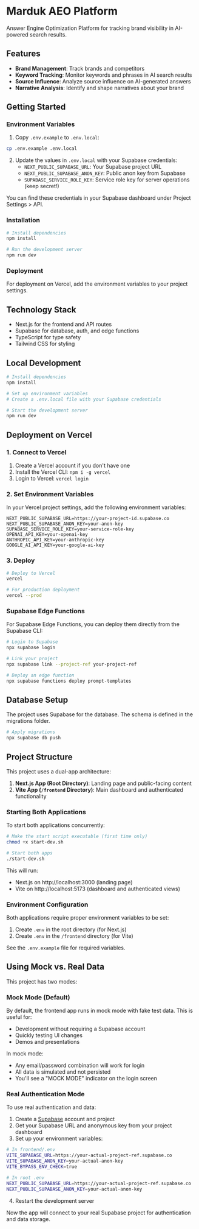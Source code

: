 # Marduk AEO Platform

Answer Engine Optimization Platform for tracking brand visibility in AI-powered search results.

## Features

- **Brand Management**: Track brands and competitors
- **Keyword Tracking**: Monitor keywords and phrases in AI search results
- **Source Influence**: Analyze source influence on AI-generated answers
- **Narrative Analysis**: Identify and shape narratives about your brand

## Getting Started

### Environment Variables

1. Copy `.env.example` to `.env.local`:
```bash
cp .env.example .env.local
```

2. Update the values in `.env.local` with your Supabase credentials:
   - `NEXT_PUBLIC_SUPABASE_URL`: Your Supabase project URL
   - `NEXT_PUBLIC_SUPABASE_ANON_KEY`: Public anon key from Supabase
   - `SUPABASE_SERVICE_ROLE_KEY`: Service role key for server operations (keep secret!)

You can find these credentials in your Supabase dashboard under Project Settings > API.

### Installation

```bash
# Install dependencies
npm install

# Run the development server
npm run dev
```

### Deployment

For deployment on Vercel, add the environment variables to your project settings.

## Technology Stack

- Next.js for the frontend and API routes
- Supabase for database, auth, and edge functions
- TypeScript for type safety
- Tailwind CSS for styling

## Local Development

```bash
# Install dependencies
npm install

# Set up environment variables
# Create a .env.local file with your Supabase credentials

# Start the development server
npm run dev
```

## Deployment on Vercel

### 1. Connect to Vercel

1. Create a Vercel account if you don't have one
2. Install the Vercel CLI: `npm i -g vercel`
3. Login to Vercel: `vercel login`

### 2. Set Environment Variables

In your Vercel project settings, add the following environment variables:

```
NEXT_PUBLIC_SUPABASE_URL=https://your-project-id.supabase.co
NEXT_PUBLIC_SUPABASE_ANON_KEY=your-anon-key
SUPABASE_SERVICE_ROLE_KEY=your-service-role-key
OPENAI_API_KEY=your-openai-key
ANTHROPIC_API_KEY=your-anthropic-key
GOOGLE_AI_API_KEY=your-google-ai-key
```

### 3. Deploy

```bash
# Deploy to Vercel
vercel

# For production deployment
vercel --prod
```

### Supabase Edge Functions

For Supabase Edge Functions, you can deploy them directly from the Supabase CLI:

```bash
# Login to Supabase
npx supabase login

# Link your project
npx supabase link --project-ref your-project-ref

# Deploy an edge function
npx supabase functions deploy prompt-templates
```

## Database Setup

The project uses Supabase for the database. The schema is defined in the migrations folder.

```bash
# Apply migrations
npx supabase db push
```

## Project Structure

This project uses a dual-app architecture:

1. **Next.js App (Root Directory)**: Landing page and public-facing content
2. **Vite App (`/frontend` Directory)**: Main dashboard and authenticated functionality

### Starting Both Applications

To start both applications concurrently:

```bash
# Make the start script executable (first time only)
chmod +x start-dev.sh

# Start both apps
./start-dev.sh
```

This will run:
- Next.js on http://localhost:3000 (landing page)
- Vite on http://localhost:5173 (dashboard and authenticated views)

### Environment Configuration

Both applications require proper environment variables to be set:

1. Create `.env` in the root directory (for Next.js)
2. Create `.env` in the `/frontend` directory (for Vite)

See the `.env.example` file for required variables.

## Using Mock vs. Real Data

This project has two modes:

### Mock Mode (Default)

By default, the frontend app runs in mock mode with fake test data. This is useful for:
- Development without requiring a Supabase account
- Quickly testing UI changes
- Demos and presentations

In mock mode:
- Any email/password combination will work for login
- All data is simulated and not persisted
- You'll see a "MOCK MODE" indicator on the login screen

### Real Authentication Mode

To use real authentication and data:

1. Create a [Supabase](https://supabase.com) account and project
2. Get your Supabase URL and anonymous key from your project dashboard
3. Set up your environment variables:

```bash
# In frontend/.env
VITE_SUPABASE_URL=https://your-actual-project-ref.supabase.co
VITE_SUPABASE_ANON_KEY=your-actual-anon-key
VITE_BYPASS_ENV_CHECK=true

# In root .env
NEXT_PUBLIC_SUPABASE_URL=https://your-actual-project-ref.supabase.co
NEXT_PUBLIC_SUPABASE_ANON_KEY=your-actual-anon-key
```

4. Restart the development server

Now the app will connect to your real Supabase project for authentication and data storage.
